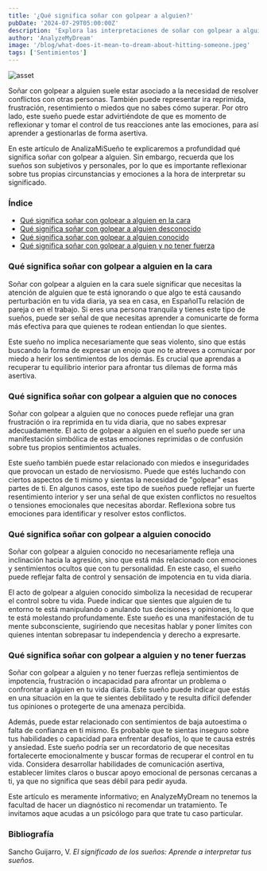 ```yaml
---
title: '¿Qué significa soñar con golpear a alguien?'
pubDate: '2024-07-29T05:00:00Z'
description: 'Explora las interpretaciones de soñar con golpear a alguien, desde la necesidad de resolver conflictos hasta el manejo de las emociones.'
author: 'AnalyzeMyDream'
image: '/blog/what-does-it-mean-to-dream-about-hitting-someone.jpeg'
tags: ['Sentimientos']
---
```


![asset](/blog/what-does-it-mean-to-dream-about-hitting-someone.jpeg)

Soñar con golpear a alguien suele estar asociado a la necesidad de resolver conflictos con otras personas. También puede representar ira reprimida, frustración, resentimiento o miedos que no sabes cómo superar. Por otro lado, este sueño puede estar advirtiéndote de que es momento de reflexionar y tomar el control de tus reacciones ante las emociones, para así aprender a gestionarlas de forma asertiva.

En este artículo de AnalizaMiSueño te explicaremos a profundidad qué significa soñar con golpear a alguien. Sin embargo, recuerda que los sueños son subjetivos y personales, por lo que es importante reflexionar sobre tus propias circunstancias y emociones a la hora de interpretar su significado.

### Índice

- [Qué significa soñar con golpear a alguien en la cara](#que-significa-soñar-con-golpear-a-alguien-en-la-cara)
- [Qué significa soñar con golpear a alguien desconocido](#que-significa-soñar-con-golpear-a-alguien-desconocido)
- [Qué significa soñar con golpear a alguien conocido](#que-significa-soñar-con-golpear-a-alguien-conocido)
- [Qué significa soñar con golpear a alguien y no tener fuerza](#que-significa-soñar-con-golpear-a-alguien-y-no-tener-fuerza)

### Qué significa soñar con golpear a alguien en la cara

Soñar con golpear a alguien en la cara suele significar que necesitas la atención de alguien que te está ignorando o que algo te está causando perturbación en tu vida diaria, ya sea en casa, en EspañolTu relación de pareja o en el trabajo. Si eres una persona tranquila y tienes este tipo de sueños, puede ser señal de que necesitas aprender a comunicarte de forma más efectiva para que quienes te rodean entiendan lo que sientes.

Este sueño no implica necesariamente que seas violento, sino que estás buscando la forma de expresar un enojo que no te atreves a comunicar por miedo a herir los sentimientos de los demás. Es crucial que aprendas a recuperar tu equilibrio interior para afrontar tus dilemas de forma más asertiva.

### Qué significa soñar con golpear a alguien que no conoces

Soñar con golpear a alguien que no conoces puede reflejar una gran frustración o ira reprimida en tu vida diaria, que no sabes expresar adecuadamente. El acto de golpear a alguien en el sueño puede ser una manifestación simbólica de estas emociones reprimidas o de confusión sobre tus propios sentimientos actuales.

Este sueño también puede estar relacionado con miedos e inseguridades que provocan un estado de nerviosismo. Puede que estés luchando con ciertos aspectos de ti mismo y sientas la necesidad de "golpear" esas partes de ti. En algunos casos, este tipo de sueños puede reflejar un fuerte resentimiento interior y ser una señal de que existen conflictos no resueltos o tensiones emocionales que necesitas abordar. Reflexiona sobre tus emociones para identificar y resolver estos conflictos.

### Qué significa soñar con golpear a alguien conocido

Soñar con golpear a alguien conocido no necesariamente refleja una inclinación hacia la agresión, sino que está más relacionado con emociones y sentimientos ocultos que con tu personalidad. En este caso, el sueño puede reflejar falta de control y sensación de impotencia en tu vida diaria.

El acto de golpear a alguien conocido simboliza la necesidad de recuperar el control sobre tu vida. Puede indicar que sientes que alguien de tu entorno te está manipulando o anulando tus decisiones y opiniones, lo que te está molestando profundamente. Este sueño es una manifestación de tu mente subconsciente, sugiriendo que necesitas hablar y poner límites con quienes intentan sobrepasar tu independencia y derecho a expresarte. 

### Qué significa soñar con golpear a alguien y no tener fuerzas

Soñar con golpear a alguien y no tener fuerzas refleja sentimientos de impotencia, frustración o incapacidad para afrontar un problema o confrontar a alguien en tu vida diaria. Este sueño puede indicar que estás en una situación en la que te sientes debilitado y te resulta difícil defender tus opiniones o protegerte de una amenaza percibida.

Además, puede estar relacionado con sentimientos de baja autoestima o falta de confianza en ti mismo. Es probable que te sientas inseguro sobre tus habilidades o capacidad para enfrentar desafíos, lo que te causa estrés y ansiedad. Este sueño podría ser un recordatorio de que necesitas fortalecerte emocionalmente y buscar formas de recuperar el control en tu vida. Considera desarrollar habilidades de comunicación asertiva, establecer límites claros o buscar apoyo emocional de personas cercanas a ti, ya que no significa que seas débil para pedir ayuda.

Este artículo es meramente informativo; en AnalyzeMyDream no tenemos la facultad de hacer un diagnóstico ni recomendar un tratamiento. Te invitamos aque acudas a un psicólogo para que trate tu caso particular.

### Bibliografía

Sancho Guijarro, V. *El significado de los sueños: Aprende a interpretar tus sueños*.